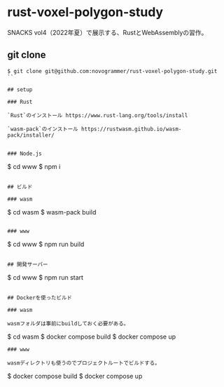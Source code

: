 # rust-voxel-polygon-study
SNACKS vol4（2022年夏）で展示する、RustとWebAssemblyの習作。


## git clone
```
$ git clone git@github.com:novogrammer/rust-voxel-polygon-study.git
``

## setup

### Rust

`Rust`のインストール https://www.rust-lang.org/tools/install

`wasm-pack`のインストール https://rustwasm.github.io/wasm-pack/installer/


### Node.js

```
$ cd www
$ npm i
```

## ビルド

### wasm
```
$ cd wasm
$ wasm-pack build
```

### www
```
$ cd www
$ npm run build
```

## 開発サーバー

```
$ cd www
$ npm run start
```

## Dockerを使ったビルド

### wasm

wasmフォルダは事前にbuildしておく必要がある。
```
$ cd wasm
$ docker compose build
$ docker compose up
```
### www

wasmディレクトリも使うのでプロジェクトルートでビルドする。
```
$ docker compose build
$ docker compose up
```
